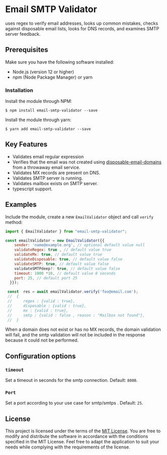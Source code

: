 # Email SMTP Validator

uses regex to verify email addresses, looks up common mistakes, checks against disposable email lists, looks for DNS records, and examines SMTP server feedback.


## Prerequisites
Make sure you have the following software installed:
- Node.js (version 12 or higher)
- npm (Node Package Manager) or yarn
### Installation

Install the module through NPM:

    $ npm install email-smtp-validator --save

Install the module through yarn:

    $ yarn add email-smtp-validator --save

## Key Features
  - Validates email regular expression
  - Verifies that the email was not created using [disposable-email-domains](https://www.npmjs.com/package/disposable-email-domains) from a throwaway email service.
  - Validates MX records are present on DNS.
  - Validates SMTP server is running.
  - Validates mailbox exists on SMTP server.
  - typescript support.

## Examples

Include the module, create a new `EmailValidator` object and call `verify` method:

```javascript
import { EmailValidator } from "email-smtp-validator";

const emailValidator = new EmailValidator({{
    sender: 'name@example.org', // optional default value null
    validateRegex: true , // default value true
    validateMx: true, // default value true
    validateDisposable: true, // default value false
    validateSMTP: true, // default value false
    validateSMTPdeep?: true, // default value false
    timeout: 1000 *10, // default value 8 seconds
    port: 25, // default port 25
  }});

 const  res = await emailValidator.verify('foo@email.com');
 //  {
 //     regex : {valid : true},
 //     disposable : {valid : true},
 //     mx : {valid : true},
 //     smtp : {valid : false , reason : "Mailbox not found"},
 //  }
```

When a domain does not exist or has no MX records, the domain validation will fail, and the smtp validation will not be included in the response because it could not be performed.



## Configuration options
 ### `timeout` 
 Set a timeout in seconds for the smtp connection. Default: `8000`.
 ### `Port` 
 Set a port according to your use case for smtp/smtps . Default: `25`.


## License
This project is licensed under the terms of the [MIT License](LICENSE.md). You are free to modify and distribute the software in accordance with the conditions specified in the MIT License. Feel free to adapt the application to suit your needs while complying with the requirements of the license.